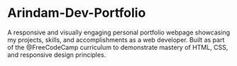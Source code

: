 # Arindam-Dev-Portfolio
A responsive and visually engaging personal portfolio webpage showcasing my projects, skills, and accomplishments as a web developer. Built as part of the @FreeCodeCamp curriculum to demonstrate mastery of HTML, CSS, and responsive design principles.
